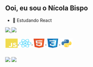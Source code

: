 ## Ooi, eu sou o Nícola Bispo

- 🌱 Estudando React

<div>
  <a href="https://github.com/nickbispo">
  <img height="168.5em" src="https://github-readme-stats.vercel.app/api?username=nickbispo&show_icons=true&theme=dracula&include_all_commits=true&count_private=true"/>
  <img height="168.5em" src="https://github-readme-stats.vercel.app/api/top-langs/?username=nickbispo&layout=compact&langs_count=7&theme=dracula"/>
</div>

 
<div style="display: inline_block"><br>
  <img align="center" alt="Nick-Js" height="30" width="40" src="https://raw.githubusercontent.com/devicons/devicon/master/icons/javascript/javascript-plain.svg">
  <img align="center" alt="Nick-React" height="30" width="40" src="https://raw.githubusercontent.com/devicons/devicon/master/icons/react/react-original.svg">
  <img align="center" alt="Nick-HTML" height="30" width="40" src="https://raw.githubusercontent.com/devicons/devicon/master/icons/html5/html5-original.svg">
  <img align="center" alt="Nick-CSS" height="30" width="40" src="https://raw.githubusercontent.com/devicons/devicon/master/icons/css3/css3-original.svg">
  <img align="center" alt="Nick-Python" height="30" width="40" src="https://raw.githubusercontent.com/devicons/devicon/master/icons/python/python-original.svg">

</div>
  
  ##
  
<div>
  <a href="https://www.linkedin.com/in/n%C3%ADcola-bispo-05490a196" target="_blank"><img height="5px" src="https://img.shields.io/badge/-LinkedIn-%230077B5?style=for-the-        badge&logo=linkedin&logoColor=white" target="_blank"></a> 
  <a href = "mailto:contatonicolassilvabispo@gmail.com"><img src="https://img.shields.io/badge/-Gmail-%23333?style=for-the-badge&logo=gmail&logoColor=white" target="_blank"></a>
</div>
